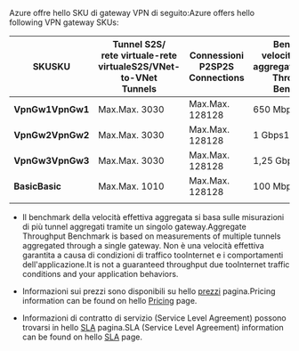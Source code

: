 <span data-ttu-id="517b3-101">Azure offre hello SKU di gateway VPN di seguito:</span><span class="sxs-lookup"><span data-stu-id="517b3-101">Azure offers hello following VPN gateway SKUs:</span></span>

|<span data-ttu-id="517b3-102">**SKU**</span><span class="sxs-lookup"><span data-stu-id="517b3-102">**SKU**</span></span>   | <span data-ttu-id="517b3-103">**Tunnel S2S/<br>rete virtuale-rete virtuale**</span><span class="sxs-lookup"><span data-stu-id="517b3-103">**S2S/VNet-to-VNet<br>Tunnels**</span></span> | <span data-ttu-id="517b3-104">**Connessioni<br>P2S**</span><span class="sxs-lookup"><span data-stu-id="517b3-104">**P2S<br>Connections**</span></span> | <span data-ttu-id="517b3-105">**Benchmark<br>velocità effettiva aggregata**</span><span class="sxs-lookup"><span data-stu-id="517b3-105">**Aggregate<br>Throughput Benchmark**</span></span> |
|---       | ---                             | ---                    | ---                         |
|<span data-ttu-id="517b3-106">**VpnGw1**</span><span class="sxs-lookup"><span data-stu-id="517b3-106">**VpnGw1**</span></span>| <span data-ttu-id="517b3-107">Max.</span><span class="sxs-lookup"><span data-stu-id="517b3-107">Max.</span></span> <span data-ttu-id="517b3-108">30</span><span class="sxs-lookup"><span data-stu-id="517b3-108">30</span></span>                         | <span data-ttu-id="517b3-109">Max.</span><span class="sxs-lookup"><span data-stu-id="517b3-109">Max.</span></span> <span data-ttu-id="517b3-110">128</span><span class="sxs-lookup"><span data-stu-id="517b3-110">128</span></span>               | <span data-ttu-id="517b3-111">650 Mbps</span><span class="sxs-lookup"><span data-stu-id="517b3-111">650 Mbps</span></span>                    |
|<span data-ttu-id="517b3-112">**VpnGw2**</span><span class="sxs-lookup"><span data-stu-id="517b3-112">**VpnGw2**</span></span>| <span data-ttu-id="517b3-113">Max.</span><span class="sxs-lookup"><span data-stu-id="517b3-113">Max.</span></span> <span data-ttu-id="517b3-114">30</span><span class="sxs-lookup"><span data-stu-id="517b3-114">30</span></span>                         | <span data-ttu-id="517b3-115">Max.</span><span class="sxs-lookup"><span data-stu-id="517b3-115">Max.</span></span> <span data-ttu-id="517b3-116">128</span><span class="sxs-lookup"><span data-stu-id="517b3-116">128</span></span>               | <span data-ttu-id="517b3-117">1 Gbps</span><span class="sxs-lookup"><span data-stu-id="517b3-117">1 Gbps</span></span>                      |
|<span data-ttu-id="517b3-118">**VpnGw3**</span><span class="sxs-lookup"><span data-stu-id="517b3-118">**VpnGw3**</span></span>| <span data-ttu-id="517b3-119">Max.</span><span class="sxs-lookup"><span data-stu-id="517b3-119">Max.</span></span> <span data-ttu-id="517b3-120">30</span><span class="sxs-lookup"><span data-stu-id="517b3-120">30</span></span>                         | <span data-ttu-id="517b3-121">Max.</span><span class="sxs-lookup"><span data-stu-id="517b3-121">Max.</span></span> <span data-ttu-id="517b3-122">128</span><span class="sxs-lookup"><span data-stu-id="517b3-122">128</span></span>               | <span data-ttu-id="517b3-123">1,25 Gbps</span><span class="sxs-lookup"><span data-stu-id="517b3-123">1.25 Gbps</span></span>                   |
|<span data-ttu-id="517b3-124">**Basic**</span><span class="sxs-lookup"><span data-stu-id="517b3-124">**Basic**</span></span> | <span data-ttu-id="517b3-125">Max.</span><span class="sxs-lookup"><span data-stu-id="517b3-125">Max.</span></span> <span data-ttu-id="517b3-126">10</span><span class="sxs-lookup"><span data-stu-id="517b3-126">10</span></span>                         | <span data-ttu-id="517b3-127">Max.</span><span class="sxs-lookup"><span data-stu-id="517b3-127">Max.</span></span> <span data-ttu-id="517b3-128">128</span><span class="sxs-lookup"><span data-stu-id="517b3-128">128</span></span>               | <span data-ttu-id="517b3-129">100 Mbps</span><span class="sxs-lookup"><span data-stu-id="517b3-129">100 Mbps</span></span>                    | 
|          |                                 |                        |                             | 

- <span data-ttu-id="517b3-130">Il benchmark della velocità effettiva aggregata si basa sulle misurazioni di più tunnel aggregati tramite un singolo gateway.</span><span class="sxs-lookup"><span data-stu-id="517b3-130">Aggregate Throughput Benchmark is based on measurements of multiple tunnels aggregated through a single gateway.</span></span> <span data-ttu-id="517b3-131">Non è una velocità effettiva garantita a causa di condizioni di traffico tooInternet e i comportamenti dell'applicazione.</span><span class="sxs-lookup"><span data-stu-id="517b3-131">It is not a guaranteed throughput due tooInternet traffic conditions and your application behaviors.</span></span>

- <span data-ttu-id="517b3-132">Informazioni sui prezzi sono disponibili su hello [prezzi](https://azure.microsoft.com/pricing/details/vpn-gateway) pagina.</span><span class="sxs-lookup"><span data-stu-id="517b3-132">Pricing information can be found on hello [Pricing](https://azure.microsoft.com/pricing/details/vpn-gateway) page.</span></span>

- <span data-ttu-id="517b3-133">Informazioni di contratto di servizio (Service Level Agreement) possono trovarsi in hello [SLA](https://azure.microsoft.com/support/legal/sla/vpn-gateway/) pagina.</span><span class="sxs-lookup"><span data-stu-id="517b3-133">SLA (Service Level Agreement) information can be found on hello [SLA](https://azure.microsoft.com/support/legal/sla/vpn-gateway/) page.</span></span>

